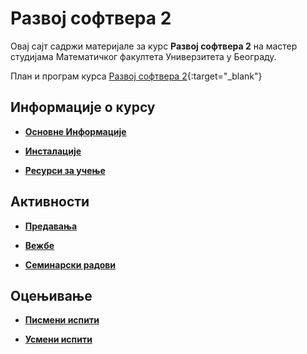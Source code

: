# Развој софтвера 2

Овај сајт садржи материјале за курс **Развој софтвера 2** на мастер студијама Математичког факултета Универзитета у Београду.

План и програм курса [Развој софтвера 2](/predavanja/info/R390_-_Razvoj_softvera_2.pdf){:target="_blank"}  

## Информације о курсу

* **[Основне Информације](/informacije/README.md)**

* **[Инсталације](/INSTALACIJE.md)**

* **[Ресурси за учење](/RESURSI-ZA-UCENJE.md)**

## Активности

* **[Предавања](/predavanja/README.md)**

* **[Вежбе](/vezbe/README.md)**

* **[Семинарски радови](/seminarski-radovi/README.md)**

## Оцењивање

* **[Писмени испити](/pismeni-ispiti/README.md)**

* **[Усмени испити](/usmeni-ispiti/README.md)**
